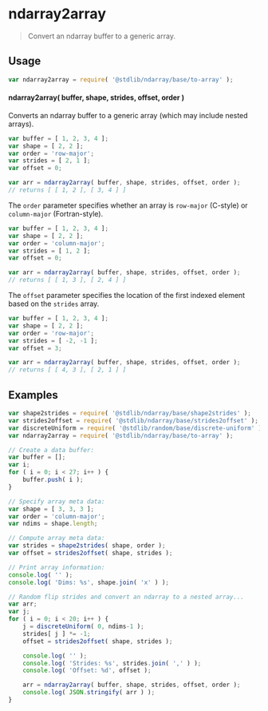 <!--

@license Apache-2.0

Copyright (c) 2018 The Stdlib Authors.

Licensed under the Apache License, Version 2.0 (the "License");
you may not use this file except in compliance with the License.
You may obtain a copy of the License at

   http://www.apache.org/licenses/LICENSE-2.0

Unless required by applicable law or agreed to in writing, software
distributed under the License is distributed on an "AS IS" BASIS,
WITHOUT WARRANTIES OR CONDITIONS OF ANY KIND, either express or implied.
See the License for the specific language governing permissions and
limitations under the License.

-->

# ndarray2array

> Convert an ndarray buffer to a generic array.

<!-- Section to include introductory text. Make sure to keep an empty line after the intro `section` element and another before the `/section` close. -->

<section class="intro">

</section>

<!-- /.intro -->

<!-- Package usage documentation. -->

<section class="usage">

## Usage

```javascript
var ndarray2array = require( '@stdlib/ndarray/base/to-array' );
```

#### ndarray2array( buffer, shape, strides, offset, order )

Converts an ndarray buffer to a generic array (which may include nested arrays).

```javascript
var buffer = [ 1, 2, 3, 4 ];
var shape = [ 2, 2 ];
var order = 'row-major';
var strides = [ 2, 1 ];
var offset = 0;

var arr = ndarray2array( buffer, shape, strides, offset, order );
// returns [ [ 1, 2 ], [ 3, 4 ] ]
```

The `order` parameter specifies whether an array is `row-major` (C-style) or `column-major` (Fortran-style).

```javascript
var buffer = [ 1, 2, 3, 4 ];
var shape = [ 2, 2 ];
var order = 'column-major';
var strides = [ 1, 2 ];
var offset = 0;

var arr = ndarray2array( buffer, shape, strides, offset, order );
// returns [ [ 1, 3 ], [ 2, 4 ] ]
```

The `offset` parameter specifies the location of the first indexed element based on the `strides` array.

```javascript
var buffer = [ 1, 2, 3, 4 ];
var shape = [ 2, 2 ];
var order = 'row-major';
var strides = [ -2, -1 ];
var offset = 3;

var arr = ndarray2array( buffer, shape, strides, offset, order );
// returns [ [ 4, 3 ], [ 2, 1 ] ]
```

</section>

<!-- /.usage -->

<!-- Package usage notes. Make sure to keep an empty line after the `section` element and another before the `/section` close. -->

<section class="notes">

</section>

<!-- /.notes -->

<!-- Package usage examples. -->

<section class="examples">

## Examples

<!-- eslint no-undef: "error" -->

```javascript
var shape2strides = require( '@stdlib/ndarray/base/shape2strides' );
var strides2offset = require( '@stdlib/ndarray/base/strides2offset' );
var discreteUniform = require( '@stdlib/random/base/discrete-uniform' );
var ndarray2array = require( '@stdlib/ndarray/base/to-array' );

// Create a data buffer:
var buffer = [];
var i;
for ( i = 0; i < 27; i++ ) {
    buffer.push( i );
}

// Specify array meta data:
var shape = [ 3, 3, 3 ];
var order = 'column-major';
var ndims = shape.length;

// Compute array meta data:
var strides = shape2strides( shape, order );
var offset = strides2offset( shape, strides );

// Print array information:
console.log( '' );
console.log( 'Dims: %s', shape.join( 'x' ) );

// Random flip strides and convert an ndarray to a nested array...
var arr;
var j;
for ( i = 0; i < 20; i++ ) {
    j = discreteUniform( 0, ndims-1 );
    strides[ j ] *= -1;
    offset = strides2offset( shape, strides );

    console.log( '' );
    console.log( 'Strides: %s', strides.join( ',' ) );
    console.log( 'Offset: %d', offset );

    arr = ndarray2array( buffer, shape, strides, offset, order );
    console.log( JSON.stringify( arr ) );
}
```

</section>

<!-- /.examples -->

<!-- Section to include cited references. If references are included, add a horizontal rule *before* the section. Make sure to keep an empty line after the `section` element and another before the `/section` close. -->

<section class="references">

</section>

<!-- /.references -->

<!-- Section for related `stdlib` packages. Do not manually edit this section, as it is automatically populated. -->

<section class="related">

</section>

<!-- /.related -->

<!-- Section for all links. Make sure to keep an empty line after the `section` element and another before the `/section` close. -->

<section class="links">

</section>

<!-- /.links -->
